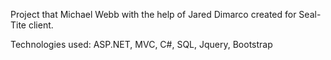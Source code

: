 Project that Michael Webb with the help of Jared Dimarco created for Seal-Tite client.

Technologies used: ASP.NET, MVC, C#, SQL, Jquery, Bootstrap
